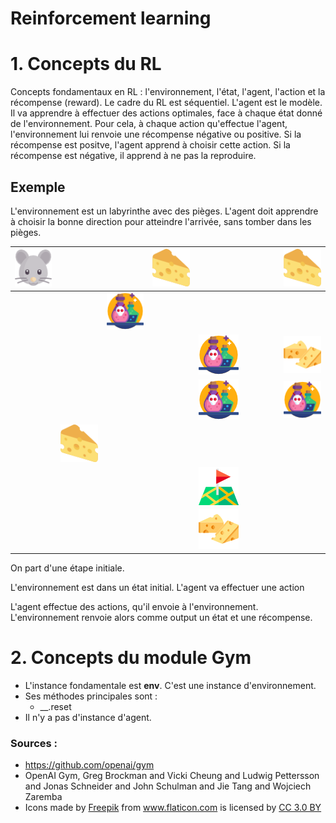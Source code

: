 # Reinforcement learning

# 1. Concepts du RL
Concepts fondamentaux en RL : l'environnement, l'état, l'agent, l'action et la récompense (reward). Le cadre du RL est séquentiel. L'agent est le modèle. Il va apprendre à effectuer des actions optimales, face à chaque état donné de l'environnement. Pour cela, à chaque action qu'effectue l'agent, l'environnement lui renvoie une récompense négative ou positive. Si la récompense est positve, l'agent apprend à choisir cette action. Si la récompense est négative, il apprend à ne pas la reproduire. <br>
## Exemple
L'environnement est un labyrinthe avec des pièges. L'agent doit apprendre à choisir la bonne direction pour atteindre l'arrivée, sans tomber dans les pièges.



| ![content_mouse] |   |   |  ![content_cheese] |   |  ![content_cheese]  |
|---|---|---|---|---|---|
|   |   |  ![content_poison] |   |   |    |
|   |   |   |   |  ![content_poison] |  ![content_cheese_double]  |
|   |   |   |   | ![content_poison]  |  ![content_poison]  |
|   |  ![content_cheese] |   |   |   |
|   |   |   |   |![content_goal] ![content_cheese_double] |








On part d'une étape initiale.



L'environnement est dans un état initial. L'agent va effectuer une action


L'agent effectue des actions, qu'il envoie à l'environnement. L'environnement renvoie alors comme output un état et une récompense.

# 2. Concepts du module Gym
- L'instance fondamentale est __env__. C'est une instance d'environnement.
- Ses méthodes principales sont :
  - __.reset
- Il n'y a pas d'instance d'agent.




### Sources :
- https://github.com/openai/gym
- OpenAI Gym, Greg Brockman and Vicki Cheung and Ludwig Pettersson and Jonas Schneider and John Schulman and Jie Tang and Wojciech Zaremba
- <div>Icons made by <a href="https://www.freepik.com" title="Freepik">Freepik</a> from <a href="https://www.flaticon.com/" title="Flaticon">www.flaticon.com</a> is licensed by <a href="http://creativecommons.org/licenses/by/3.0/" title="Creative Commons BY 3.0" target="_blank">CC 3.0 BY</a></div>


[content_mouse]: contents/mouse.png
[content_cheese]: contents/cheese.png
[content_cheese_double]: contents/cheese_double.png
[content_goal]: contents/goal.png
[content_poison]: contents/poison.png
